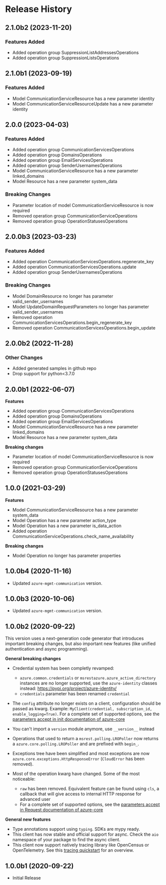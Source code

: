 # Release History

## 2.1.0b2 (2023-11-20)

### Features Added

  - Added operation group SuppressionListAddressesOperations
  - Added operation group SuppressionListsOperations

## 2.1.0b1 (2023-09-19)

### Features Added

  - Model CommunicationServiceResource has a new parameter identity
  - Model CommunicationServiceResourceUpdate has a new parameter identity

## 2.0.0 (2023-04-03)

### Features Added

  - Added operation group CommunicationServicesOperations
  - Added operation group DomainsOperations
  - Added operation group EmailServicesOperations
  - Added operation group SenderUsernamesOperations
  - Model CommunicationServiceResource has a new parameter linked_domains
  - Model Resource has a new parameter system_data

### Breaking Changes

  - Parameter location of model CommunicationServiceResource is now required
  - Removed operation group CommunicationServiceOperations
  - Removed operation group OperationStatusesOperations

## 2.0.0b3 (2023-03-23)

### Features Added

  - Added operation CommunicationServicesOperations.regenerate_key
  - Added operation CommunicationServicesOperations.update
  - Added operation group SenderUsernamesOperations

### Breaking Changes

  - Model DomainResource no longer has parameter valid_sender_usernames
  - Model UpdateDomainRequestParameters no longer has parameter valid_sender_usernames
  - Removed operation CommunicationServicesOperations.begin_regenerate_key
  - Removed operation CommunicationServicesOperations.begin_update

## 2.0.0b2 (2022-11-28)

### Other Changes

  - Added generated samples in github repo
  - Drop support for python<3.7.0

## 2.0.0b1 (2022-06-07)

**Features**

  - Added operation group CommunicationServicesOperations
  - Added operation group DomainsOperations
  - Added operation group EmailServicesOperations
  - Model CommunicationServiceResource has a new parameter linked_domains
  - Model Resource has a new parameter system_data

**Breaking changes**

  - Parameter location of model CommunicationServiceResource is now required
  - Removed operation group CommunicationServiceOperations
  - Removed operation group OperationStatusesOperations

## 1.0.0 (2021-03-29)

**Features**

  - Model CommunicationServiceResource has a new parameter system_data
  - Model Operation has a new parameter action_type
  - Model Operation has a new parameter is_data_action
  - Added operation CommunicationServiceOperations.check_name_availability

**Breaking changes**

  - Model Operation no longer has parameter properties



## 1.0.0b4 (2020-11-16)
- Updated `azure-mgmt-communication` version.

## 1.0.0b3 (2020-10-06)
- Updated `azure-mgmt-communication` version.

## 1.0.0b2 (2020-09-22)

This version uses a next-generation code generator that introduces important breaking changes, but also important new features (like unified authentication and async programming).

**General breaking changes**

- Credential system has been completly revamped:

  - `azure.common.credentials` or `msrestazure.azure_active_directory` instances are no longer supported, use the `azure-identity` classes instead: https://pypi.org/project/azure-identity/
  - `credentials` parameter has been renamed `credential`

- The `config` attribute no longer exists on a client, configuration should be passed as kwarg. Example: `MyClient(credential, subscription_id, enable_logging=True)`. For a complete set of
  supported options, see the [parameters accept in init documentation of azure-core](https://github.com/Azure/azure-sdk-for-python/blob/main/sdk/core/azure-core/CLIENT_LIBRARY_DEVELOPER.md#available-policies)
- You can't import a `version` module anymore, use `__version__` instead
- Operations that used to return a `msrest.polling.LROPoller` now returns a `azure.core.polling.LROPoller` and are prefixed with `begin_`.
- Exceptions tree have been simplified and most exceptions are now `azure.core.exceptions.HttpResponseError` (`CloudError` has been removed).
- Most of the operation kwarg have changed. Some of the most noticeable:

  - `raw` has been removed. Equivalent feature can be found using `cls`, a callback that will give access to internal HTTP response for advanced user
  - For a complete set of
  supported options, see the [parameters accept in Request documentation of azure-core](https://github.com/Azure/azure-sdk-for-python/blob/main/sdk/core/azure-core/CLIENT_LIBRARY_DEVELOPER.md#available-policies)

**General new features**

- Type annotations support using `typing`. SDKs are mypy ready.
- This client has now stable and official support for async. Check the `aio` namespace of your package to find the async client.
- This client now support natively tracing library like OpenCensus or OpenTelemetry. See this [tracing quickstart](https://github.com/Azure/azure-sdk-for-python/tree/main/sdk/core/azure-core-tracing-opentelemetry) for an overview.


## 1.0.0b1 (2020-09-22)

* Initial Release
